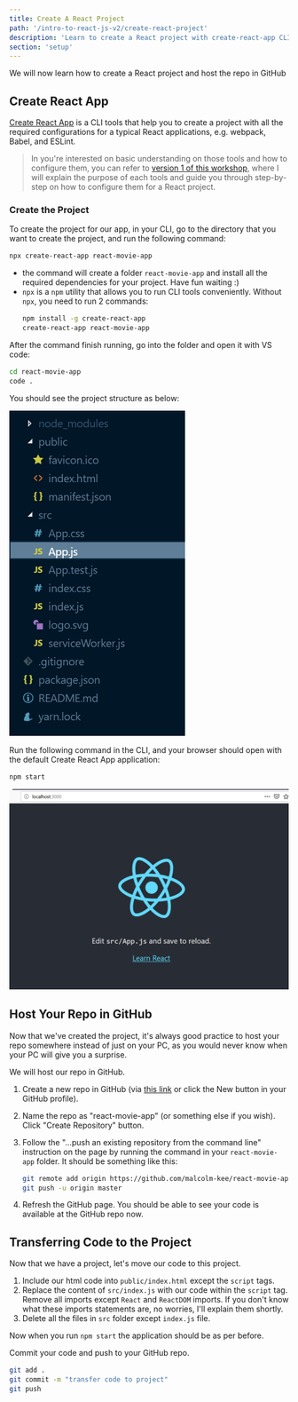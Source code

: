```yaml
---
title: Create A React Project
path: '/intro-to-react-js-v2/create-react-project'
description: 'Learn to create a React project with create-react-app CLI and host it in GitHub'
section: 'setup'
---
```


We will now learn how to create a React project and host the repo in GitHub

## Create React App

[Create React App][create-react-app] is a CLI tools that help you to create a project with all the required configurations for a typical React applications, e.g. webpack, Babel, and ESLint.

> In you're interested on basic understanding on those tools and how to configure them, you can refer to [version 1 of this workshop][v1-website], where I will explain the purpose of each tools and guide you through step-by-step on how to configure them for a React project.

### Create the Project

To create the project for our app, in your CLI, go to the directory that you want to create the project, and run the following command:

```bash
npx create-react-app react-movie-app
```

* the command will create a folder `react-movie-app` and install all the required dependencies for your project. Have fun waiting :)
* `npx` is a `npm` utility that allows you to run CLI tools conveniently. Without `npx`, you need to run 2 commands:
  ```bash
  npm install -g create-react-app
  create-react-app react-movie-app
  ```

After the command finish running, go into the folder and open it with VS code:

```bash
cd react-movie-app
code .
```

You should see the project structure as below:

![Default Create React App Project Structure](cra-default-project-structure.png)

Run the following command in the CLI, and your browser should open with the default Create React App application:

```bash
npm start
```

![Default Create React App Application](cra-default-application.png)

## Host Your Repo in GitHub

Now that we've created the project, it's always good practice to host your repo somewhere instead of just on your PC, as you would never know when your PC will give you a surprise.

We will host our repo in GitHub.

1.  Create a new repo in GitHub (via [this link][create-github-repo] or click the New button in your GitHub profile).
1.  Name the repo as "react-movie-app" (or something else if you wish). Click "Create Repository" button.
1.  Follow the "...push an existing repository from the command line" instruction on the page by running the command in your `react-movie-app` folder. It should be something like this:

    ```bash
    git remote add origin https://github.com/malcolm-kee/react-movie-app.git
    git push -u origin master
    ```

1.  Refresh the GitHub page. You should be able to see your code is available at the GitHub repo now.

## Transferring Code to the Project

Now that we have a project, let's move our code to this project.

1.  Include our html code into `public/index.html` except the `script` tags.
1.  Replace the content of `src/index.js` with our code within the `script` tag. Remove all imports except `React` and `ReactDOM` imports. If you don't know what these imports statements are, no worries, I'll explain them shortly.
1.  Delete all the files in `src` folder except `index.js` file.

Now when you run `npm start` the application should be as per before.

Commit your code and push to your GitHub repo.

```bash
git add .
git commit -m "transfer code to project"
git push
```

[create-react-app]: https://facebook.github.io/create-react-app/
[v1-website]: https://intro-to-react-js.netlify.com/
[create-github-repo]: https://github.com/new

